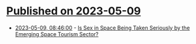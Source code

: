 # [Published on 2023-05-09](index.md)

* [2023-05-09, 08:46:00](https://soylentnews.org/article.pl?sid=23/05/08/1510237&from=rss) - [Is Sex in Space Being Taken Seriously by the Emerging Space Tourism Sector?](https://soylentnews.org/article.pl?sid=23/05/08/1510237&from=rss)
